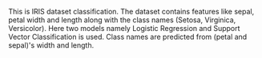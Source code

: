This is IRIS dataset classification. 
The dataset contains features like sepal, petal width and length along with the class names (Setosa, Virginica, Versicolor).
Here two models namely Logistic Regression and Support Vector Classification is used.
Class names are predicted from (petal and sepal)'s width and length.
